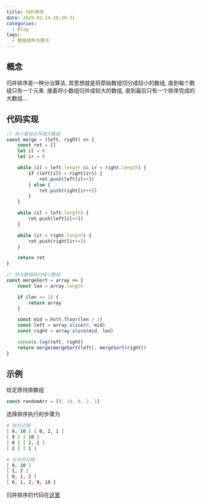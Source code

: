 ```yaml
---
title: 归并排序
date: 2020-02-14 20:20:31
categories:
  - Blog
tags:
  - 数据结构与算法
---
```


## 概念

归并排序是一种分治算法, 其思想就是将原始数组切分成较小的数组, 直到每个数组只有一个元素. 接着将小数组归并成较大的数组, 直到最后只有一个排序完成的大数组...

## 代码实现

```js
// 将小数组合并成大数组
const merge = (left, right) => {
    const ret = []
    let il = 0
    let ir = 0

    while (il < left.length && ir < right.length) {
        if (left[il] < right[ir]) {
            ret.push(left[il++])
        } else {
            ret.push(right[ir++])
        }
    }

    while (il < left.length) {
        ret.push(left[il++])
    }

    while (ir < right.length) {
        ret.push(right[ir++])
    }

    return ret
}

// 将大数组拆分成小数组
const mergeSort = array => {
    const len = array.length

    if (len <= 1) {
        return array
    }

    const mid = Math.floor(len / 2)
    const left = array.slice(0, mid)
    const right = array.slice(mid, len)

    console.log(left, right)
    return merge(mergeSort(left), mergeSort(right))
}
```

## 示例

给定原待排数组
```js
const randomArr = [9, 10, 0, 2, 1]
```

选择排序执行的步骤为
```bash
# 拆分过程
[ 9, 10 ] [ 0, 2, 1 ]
[ 9 ] [ 10 ]
[ 0 ] [ 2, 1 ]
[ 2 ] [ 1 ]

# 合并的过程
[ 9, 10 ]
[ 1, 2 ]
[ 0, 1, 2 ]
[ 0, 1, 2, 9, 10 ]
```

归并排序的代码在[这里](https://github.com/luoquanquan/learn-fe/commit/13fa54944846254d6defb2c5cc1d0bc95a768320)
